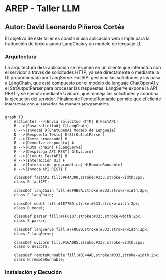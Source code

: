 # AREP - Taller LLM
## Autor: David Leonardo Piñeros Cortés

El objetivo de este taller es construir una aplicación web simple para la traducción de texto usando
LangChain y un modelo de lenguaje LL.

### Arquitectura

La arquitectura de la aplicación se resumen en un cliente que interactúa con el servidor a través de solicitudes HTTP, ya sea directamente o mediante la UI proporcionada por LangServe. FastAPI gestiona las solicitudes y las pasa a LangChain, que está compuesto por el modelo de lenguaje ChatOpenAI y el StrOutputParser para procesar las respuestas.
LangServe expone la API REST y se ejecuta mediante Uvicorn, que maneja las solicitudes y coordina la ejecución del servidor. Finalmente RemoteRunnable permite que el cliente interactúe con el servidor de manera programática.

```mermaid

graph TD
    A[Cliente] -->|Envía solicitud HTTP| B[FastAPI]
    B -->|Pasa solicitud| C[LangChain]
    C -->|Invoca| D[ChatOpenAI Modelo de Lenguaje]
    D -->|Respuesta Texto| E[StrOutputParser]
    E -->|Texto procesado| B
    B -->|Devuelve respuesta| A
    B -->|Ruta /chain| F[LangServe]
    F -->|Despliega API REST| G[Uvicorn]
    G -->|Ejecuta FastAPI| B
    A -->|Interacción UI| F
    A -->|Interacción programática| H[RemoteRunnable]
    H -->|Invoca API REST| F

    classDef fastAPI fill:#F4A300,stroke:#333,stroke-width:2px;
    class B fastAPI;
    
    classDef langChain fill:#6F9B6A,stroke:#333,stroke-width:2px;
    class C langChain;
    
    classDef model fill:#1E77B9,stroke:#333,stroke-width:2px;
    class D model;
    
    classDef parser fill:#FFC107,stroke:#333,stroke-width:2px;
    class E parser;
    
    classDef langServe fill:#7F8C8D,stroke:#333,stroke-width:2px;
    class F langServe;
    
    classDef uvicorn fill:#16A085,stroke:#333,stroke-width:2px;
    class G uvicorn;
    
    classDef remoteRunnable fill:#8E44AD,stroke:#333,stroke-width:2px;
    class H remoteRunnable;

```

### Instalación y Ejecución
